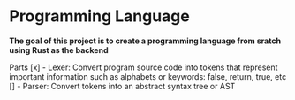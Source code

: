 # Programming Language 
**The goal of this project is to create a programming language from sratch using Rust as the backend**

Parts 
[x] - Lexer: Convert program source code into tokens that represent important information such as alphabets or keywords: false, return, true, etc
[] - Parser: Convert tokens into an abstract syntax tree or AST
